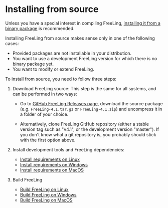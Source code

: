 # Installing from source 

Unless you have a special interest in compiling FreeLing, [installing it from a binary package](installation-packages.md) is recommended.

Installing FreeLing from source makes sense only in one of the following cases:
  - Provided packages are not installable in your distribution.
  - You want to use a development FreeLing version for which there is no binary package yet.
  - You want to modify or extend FreeLing.
  
To install from source, you need to follow three steps:

1. Download FreeLing source:
   This step is the same for all systems, and can be performed in two ways:
   
    * Go to [GitHub FreeLing Releases page](https://github.com/TALP-UPC/FreeLing/releases), download the source package (e.g. `FreeLing-4.1.tar.gz` or `FreeLing-4.1.zip`) and uncompress it in a folder of your choice.
    
    * Alternatively, clone FreeLing GitHub repository (either a stable version tag such as "v4.1", or the development version "master"). If you don't know what a git repository is, you probably should stick with the first option above.

2. Install development tools and FreeLing dependencies:

    * [Install requirements on Linux](requirements-linux.md)
    * [Install requirements on Windows](requirements-windows.md)
    * [Install requirements on MacOS](requirements-mac.md)
    
3. Build FreeLing

    * [Build FreeLing on Linux](installation-linux.md)
    * [Build FreeLing on Windows](installation-windows.md)
    * [Build FreeLing on MacOS](installation-mac.md)


